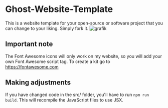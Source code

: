# Ghost-Website-Template
This is a website template for your open-source or software project that you can change to your liking. Simply fork it.
![grafik](https://user-images.githubusercontent.com/87983726/186104359-80b88d6b-a335-44f9-ac50-242a3befed4c.png)
## Important note
The Font Awesome icons will only work on my website, so you will add your own Font Awesome script tag. To create a kit go to https://fontawesome.com
## Making adjustments
If you have changed code in the src/ folder, you'll have to run `npm run build`. This will recompile the JavaScript files to use JSX.
